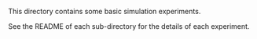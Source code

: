 This directory contains some basic simulation experiments.

See the README of each sub-directory for the details of each experiment.
